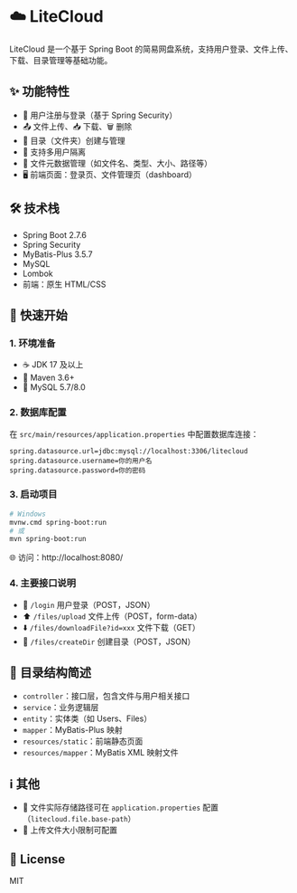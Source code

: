 
# ☁️ LiteCloud

LiteCloud 是一个基于 Spring Boot 的简易网盘系统，支持用户登录、文件上传、下载、目录管理等基础功能。

## ✨ 功能特性
- 👤 用户注册与登录（基于 Spring Security）
- 📤 文件上传、📥 下载、🗑️ 删除
- 📁 目录（文件夹）创建与管理
- 👥 支持多用户隔离
- 📝 文件元数据管理（如文件名、类型、大小、路径等）
- 🖥️ 前端页面：登录页、文件管理页（dashboard）

## 🛠️ 技术栈
- Spring Boot 2.7.6
- Spring Security
- MyBatis-Plus 3.5.7
- MySQL
- Lombok
- 前端：原生 HTML/CSS

## 🚀 快速开始
### 1. 环境准备
- ☕ JDK 17 及以上
- 🐳 Maven 3.6+
- 🐬 MySQL 5.7/8.0

### 2. 数据库配置
在 `src/main/resources/application.properties` 中配置数据库连接：
```properties
spring.datasource.url=jdbc:mysql://localhost:3306/litecloud
spring.datasource.username=你的用户名
spring.datasource.password=你的密码
```

### 3. 启动项目
```bash
# Windows
mvnw.cmd spring-boot:run
# 或
mvn spring-boot:run
```
🌐 访问：http://localhost:8080/

### 4. 主要接口说明
- 🔑 `/login` 用户登录（POST，JSON）
- ⬆️ `/files/upload` 文件上传（POST，form-data）
- ⬇️ `/files/downloadFile?id=xxx` 文件下载（GET）
- 📂 `/files/createDir` 创建目录（POST，JSON）

## 📁 目录结构简述
- `controller`：接口层，包含文件与用户相关接口
- `service`：业务逻辑层
- `entity`：实体类（如 Users、Files）
- `mapper`：MyBatis-Plus 映射
- `resources/static`：前端静态页面
- `resources/mapper`：MyBatis XML 映射文件

## ℹ️ 其他
- 📂 文件实际存储路径可在 `application.properties` 配置（`litecloud.file.base-path`）
- 📏 上传文件大小限制可配置

## 📝 License
MIT
